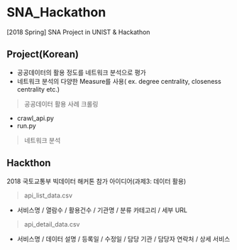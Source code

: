 # SNA_Hackathon
[2018 Spring] SNA Project in UNIST &amp; Hackathon

## Project(Korean)
- 공공데이터의 활용 정도를 네트워크 분석으로 평가
- 네트워크 분석의 다양한 Measure를 사용( ex. degree centrality, closeness centrality etc.)
> 공공데이터 활용 사례 크롤링
- crawl_api.py
- run.py
> 네트워크 분석

## Hackthon
2018 국토교통부 빅데이터 해커톤 참가 아이디어(과제3: 데이터 활용)
> api_list_data.csv
- 서비스명 / 열람수 / 활용건수 / 기관명 / 분류 카테고리 / 세부 URL
> api_detail_data.csv
- 서비스명 / 데이터 설명 / 등록일 / 수정일 / 담당 기관 / 담당자 연락처 / 상세 서비스

